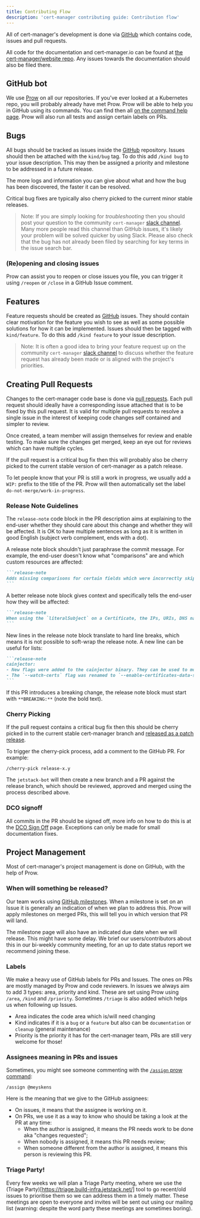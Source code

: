 ```yaml
---
title: Contributing Flow
description: 'cert-manager contributing guide: Contribution flow'
---
```


All of cert-manager's development is done via
[GitHub](https://github.com/cert-manager/cert-manager) which contains code, issues and pull
requests.

All code for the documentation and cert-manager.io can be found at [the cert-manager/website repo](https://github.com/cert-manager/website/).
Any issues towards the documentation should also be filed there.

## GitHub bot

We use [Prow](https://github.com/k8s-ci-robot/test-infra/tree/master/prow) on all our repositories.
If you've ever looked at a Kubernetes repo, you will probably already have met Prow. Prow will be able to help you in GitHub using its commands.
You can find then all [on the command help page](https://prow.build-infra.jetstack.net/command-help).
Prow will also run all tests and assign certain labels on PRs.

## Bugs

All bugs should be tracked as issues inside the
[GitHub](https://github.com/cert-manager/cert-manager/issues) repository. Issues should then be
attached with the `kind/bug` tag. To do this add `/kind bug` to your issue description.
This may then be assigned a priority and milestone to be addressed in a future release.

The more logs and information you can give about what and how the bug has been
discovered, the faster it can be resolved.

Critical bug fixes are typically also cherry picked to the current minor stable releases.

> Note: If you are simply looking for _troubleshooting_ then you should post
> your question to the community `cert-manager` [slack channel](https://slack.k8s.io).
> Many more people read this channel than GitHub issues, it's likely your problem will
> be solved quicker by using Slack.
> Please also check that the bug has not already been filed by searching for key
> terms in the issue search bar.

### (Re)opening and closing issues

Prow can assist you to reopen or close issues you file, you can trigger it using `/reopen` or `/close` in a GitHub Issue comment.

## Features

Feature requests should be created as
[GitHub](https://github.com/cert-manager/cert-manager/issues) issues. They should contain
clear motivation for the feature you wish to see as well as some possible
solutions for how it can be implemented.
Issues should then be tagged with `kind/feature`. To do this add `/kind feature` to your issue description.

> Note: It is often a good idea to bring your feature request up on the
> community `cert-manager` [slack channel](https://slack.k8s.io) to discuss whether
> the feature request has already been made or is aligned with the project's
> priorities.

## Creating Pull Requests

Changes to the cert-manager code base is done via [pull
requests](https://github.com/cert-manager/cert-manager/pulls). Each pull request
should ideally have a corresponding issue attached that is to be fixed by this
pull request. It is valid for multiple pull requests to resolve a single issue
in the interest of keeping code changes self contained and simpler to review.

Once created, a team member will assign themselves for review and enable
testing. To make sure the changes get merged, keep an eye out for reviews which
can have multiple cycles.

If the pull request is a critical bug fix then this will probably
also be cherry picked to the current stable version of cert-manager as a patch
release.

To let people know that your PR is still a work in progress, we usually add a
`WIP:` prefix to the title of the PR. Prow will then automatically set the label
`do-not-merge/work-in-progress`.

### Release Note Guidelines

The `release-note` code block in the PR description aims at explaining to the
end-user whether they should care about this change and whether they will be
affected. It is OK to have multiple sentences as long as it is written in good
English (subject verb complement, ends with a dot).

A release note block shouldn't just paraphrase the commit message. For example,
the end-user doesn't know what "comparisons" are and which custom resources are
affected:

~~~markdown
```release-note
Adds missing comparisons for certain fields which were incorrectly skipped if a LiteralSubject was set
```
~~~

A better release note block gives context and specifically tells the end-user
how they will be affected:

~~~markdown
```release-note
When using the `literalSubject` on a Certificate, the IPs, URIs, DNS names, and email addresses subject segments are now properly compared.
```
~~~

New lines in the release note block translate to hard line breaks, which means
it is not possible to soft-wrap the release note. A new line can be useful for
lists:

~~~markdown
```release-note
cainjector:
- New flags were added to the cainjector binary. They can be used to modify what injectable kinds are enabled. If cainjector is only used as a cert-manager's internal component it is sufficient to only enable validatingwebhookconfigurations and mutatingwebhookconfigurations injectable resources; disabling the rest can improve memory consumption. By default all are enabled.
- The `--watch-certs` flag was renamed to `--enable-certificates-data-source`.
```
~~~

If this PR introduces a breaking change, the release note block must start with
`**BREAKING:**` (note the bold text).

### Cherry Picking

If the pull request contains a critical bug fix then this should be cherry picked in to the current stable cert-manager branch 
and [released as a patch release](../releases#support-policy).

To trigger the cherry-pick process, add a comment to the GitHub PR.
For example:
```
/cherry-pick release-x.y
```

The `jetstack-bot` will then create a new branch and a PR against the release branch,
which should be reviewed, approved and merged using the process described above.

### DCO signoff

All commits in the PR should be signed off, more info on how to do this is at the [DCO Sign Off](./sign-off.md) page.
Exceptions can only be made for small documentation fixes.

## Project Management

Most of cert-manager's project management is done on GitHub, with the help of Prow.

### When will something be released?

Our team works using [GitHub milestones](https://github.com/cert-manager/cert-manager/milestones).
When a milestone is set on an Issue it is generally an indication of when we plan to address this.
Prow will apply milestones on merged PRs, this will tell you in which version that PR will land.

The milestone page will also have an indicated due date when we will release. This might have some delay.
We brief our users/contributors about this in our bi-weekly community meeting, for an up to date status report we recommend joining these.

### Labels

We make a heavy use of GitHub labels for PRs and Issues. The ones on PRs are mostly managed by Prow and code reviewers.
In issues we always aim to add 3 types: area, priority and kind. These are set using Prow using `/area`, `/kind` and `/priority`.
Sometimes `/triage` is also added which helps us when following up Issues.

* Area indicates the code area which is/will need changing
* Kind indicates if it is a `bug` or a `feature` but also can be `documentation` or `cleanup` (general maintenance)
* Priority is the priority it has for the cert-manager team, PRs are still very welcome for those!

### Assignees meaning in PRs and issues

Sometimes, you might see someone commenting with the
[`/assign` prow command](https://prow.build-infra.jetstack.net/command-help#assign):

```plain
/assign @meyskens
```

Here is the meaning that we give to the GitHub assignees:

- On issues, it means that the assignee is working on it.
- On PRs, we use it as a way to know who should be taking a look at the PR at any time:
  - When the author is assigned, it means the PR needs work to be done aka "changes requested";
  - When nobody is assigned, it means this PR needs review;
  - When someone different from the author is assigned, it means this person is reviewing this PR.

### Triage Party!

Every few weeks we will plan a Triage Party meeting, where we use the (Triage Party)[https://triage.build-infra.jetstack.net/] tool to go recent/old issues to prioritise them so we can address them in a timely matter. These meetings are open to everyone and invites will be sent out using our mailing list (warning: despite the word party these meetings are sometimes boring).